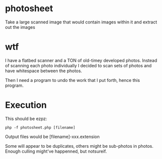 # photosheet

Take a large scanned image that would contain images within it and extract out the images

# wtf

I have a flatbed scanner and a TON of old-timey developed photos. Instead of scanning each photo individually I decided to scan sets of photos and have whitespace between the photos.

Then I need a program to undo the work that I put forth, hence this program.

# Execution

This should be ezpz:

```
php -f photosheet.php [filename]
```

Output files would be [filename]-xxx.extension

Some will appear to be duplicates, others might be sub-photos in photos. Enough culling might've happenned, but notsureif.


